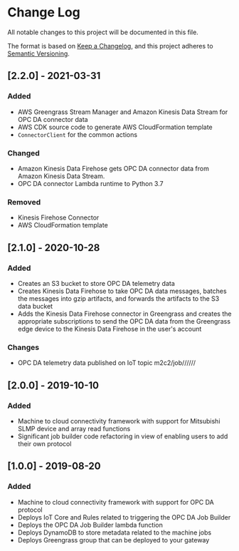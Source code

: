 # Change Log
 All notable changes to this project will be documented in this file.

 The format is based on [Keep a Changelog](https://keepachangelog.com/en/1.0.0/),
 and this project adheres to [Semantic Versioning](https://semver.org/spec/v2.0.0.html).

## [2.2.0] - 2021-03-31
### Added
- AWS Greengrass Stream Manager and Amazon Kinesis Data Stream for OPC DA connector data
- AWS CDK source code to generate AWS CloudFormation template
- `ConnectorClient` for the common actions

### Changed
- Amazon Kinesis Data Firehose gets OPC DA connector data from Amazon Kinesis Data Stream.
- OPC DA connector Lambda runtime to Python 3.7

### Removed
- Kinesis Firehose Connector
- AWS CloudFormation template

## [2.1.0] - 2020-10-28
### Added
- Creates an S3 bucket to store OPC DA telemetry data
- Creates Kinesis Data Firehose to take OPC DA data messages, batches the messages into gzip artifacts, and forwards the artifacts to the S3 data bucket
- Adds the Kinesis Data Firehose connector in Greengrass and creates the appropriate subscriptions to send the OPC DA data from the Greengrass edge device to the Kinesis Data Firehose in the user's account

### Changes
- OPC DA telemetry data published on IoT topic m2c2/job/<job-name>/<site-name>/<area>/<process>/<machine-name>/<tag-name>

## [2.0.0] - 2019-10-10
### Added
- Machine to cloud connectivity framework with support for Mitsubishi SLMP device and array read functions
- Significant job builder code refactoring in view of enabling users to add their own protocol

## [1.0.0] - 2019-08-20
### Added
- Machine to cloud connectivity framework with support for OPC DA protocol
- Deploys IoT Core and Rules related to triggering the OPC DA Job Builder
- Deploys the OPC DA Job Builder lambda function
- Deploys DynamoDB to store metadata related to the machine jobs
- Deploys Greengrass group that can be deployed to your gateway


